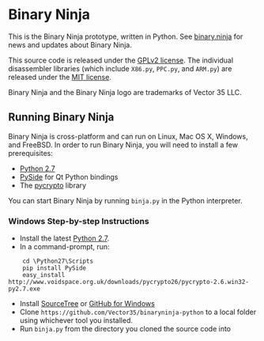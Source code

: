 # Binary Ninja
This is the Binary Ninja prototype, written in Python. See [binary.ninja](http://binary.ninja) for news and updates about Binary Ninja.

This source code is released under the [GPLv2 license](https://www.gnu.org/licenses/gpl-2.0.html). The individual disassembler libraries (which include `X86.py`, `PPC.py`, and `ARM.py`) are released under the [MIT license](http://opensource.org/licenses/MIT).

Binary Ninja and the Binary Ninja logo are trademarks of Vector 35 LLC.

## Running Binary Ninja
Binary Ninja is cross-platform and can run on Linux, Mac OS X, Windows, and FreeBSD. In order to run Binary Ninja, you will need to install a few prerequisites:

* [Python 2.7](https://www.python.org/downloads/)
* [PySide](https://pypi.python.org/pypi/PySide#installing-prerequisites) for Qt Python bindings
* The [pycrypto](https://www.dlitz.net/software/pycrypto/) library

You can start Binary Ninja by running `binja.py` in the Python interpreter.

### Windows Step-by-step Instructions

* Install the latest [Python 2.7](https://www.python.org/downloads/).
* In a command-prompt, run:
```
    cd \Python27\Scripts
    pip install PySide
    easy_install http://www.voidspace.org.uk/downloads/pycrypto26/pycrypto-2.6.win32-py2.7.exe
```
* Install [SourceTree](http://www.sourcetreeapp.com/download/) or [GitHub for Windows](https://windows.github.com/)
* Clone `https://github.com/Vector35/binaryninja-python` to a local folder using whichever tool you installed.
* Run `binja.py` from the directory you cloned the source code into
